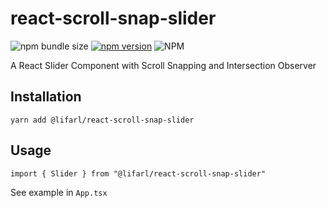 # react-scroll-snap-slider
![npm bundle size](https://img.shields.io/bundlephobia/min/@lifarl/react-scroll-snap-slider)
[![npm version](https://badge.fury.io/js/%40lifarl%2Freact-scroll-snap-slider.svg)](https://badge.fury.io/js/%40lifarl%2Freact-scroll-snap-slider)
![NPM](https://img.shields.io/npm/l/@lifarl/react-scroll-snap-slider)

A React Slider Component with Scroll Snapping and Intersection Observer

## Installation

```
yarn add @lifarl/react-scroll-snap-slider
```

## Usage

```
import { Slider } from "@lifarl/react-scroll-snap-slider"
```

See example in `App.tsx`
